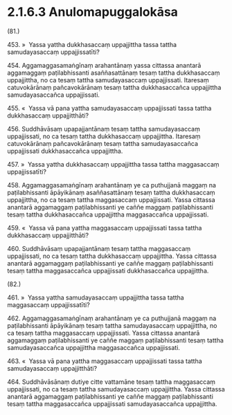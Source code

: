 # 2.1.6.3 Anulomapuggalokāsa

(81.)

453\. »  Yassa yattha dukkhasaccaṃ uppajjittha tassa tattha samudayasaccaṃ uppajjissatīti?

454\. Aggamaggasamaṅgīnaṃ arahantānaṃ yassa cittassa anantarā aggamaggaṃ paṭilabhissanti asaññasattānaṃ tesaṃ tattha dukkhasaccaṃ uppajjittha, no ca tesaṃ tattha samudayasaccaṃ uppajjissati. Itaresaṃ catuvokārānaṃ pañcavokārānaṃ tesaṃ tattha dukkhasaccañca uppajjittha samudayasaccañca uppajjissati.

455\. «  Yassa vā pana yattha samudayasaccaṃ uppajjissati tassa tattha dukkhasaccaṃ uppajjitthāti?

456\. Suddhāvāsaṃ upapajjantānaṃ tesaṃ tattha samudayasaccaṃ uppajjissati, no ca tesaṃ tattha dukkhasaccaṃ uppajjittha. Itaresaṃ catuvokārānaṃ pañcavokārānaṃ tesaṃ tattha samudayasaccañca uppajjissati dukkhasaccañca uppajjittha.

457\. »  Yassa yattha dukkhasaccaṃ uppajjittha tassa tattha maggasaccaṃ uppajjissatīti?

458\. Aggamaggasamaṅgīnaṃ arahantānaṃ ye ca puthujjanā maggaṃ na paṭilabhissanti āpāyikānaṃ asaññasattānaṃ tesaṃ tattha dukkhasaccaṃ uppajjittha, no ca tesaṃ tattha maggasaccaṃ uppajjissati. Yassa cittassa anantarā aggamaggaṃ paṭilabhissanti ye caññe maggaṃ paṭilabhissanti tesaṃ tattha dukkhasaccañca uppajjittha maggasaccañca uppajjissati.

459\. «  Yassa vā pana yattha maggasaccaṃ uppajjissati tassa tattha dukkhasaccaṃ uppajjitthāti?

460\. Suddhāvāsaṃ upapajjantānaṃ tesaṃ tattha maggasaccaṃ uppajjissati, no ca tesaṃ tattha dukkhasaccaṃ uppajjittha. Yassa cittassa anantarā aggamaggaṃ paṭilabhissanti ye caññe maggaṃ paṭilabhissanti tesaṃ tattha maggasaccañca uppajjissati dukkhasaccañca uppajjittha.

(82.)

461\. »  Yassa yattha samudayasaccaṃ uppajjittha tassa tattha maggasaccaṃ uppajjissatīti?

462\. Aggamaggasamaṅgīnaṃ arahantānaṃ ye ca puthujjanā maggaṃ na paṭilabhissanti āpāyikānaṃ tesaṃ tattha samudayasaccaṃ uppajjittha, no ca tesaṃ tattha maggasaccaṃ uppajjissati. Yassa cittassa anantarā aggamaggaṃ paṭilabhissanti ye caññe maggaṃ paṭilabhissanti tesaṃ tattha samudayasaccañca uppajjittha maggasaccañca uppajjissati.

463\. «  Yassa vā pana yattha maggasaccaṃ uppajjissati tassa tattha samudayasaccaṃ uppajjitthāti?

464\. Suddhāvāsānaṃ dutiye citte vattamāne tesaṃ tattha maggasaccaṃ uppajjissati, no ca tesaṃ tattha samudayasaccaṃ uppajjittha. Yassa cittassa anantarā aggamaggaṃ paṭilabhissanti ye caññe maggaṃ paṭilabhissanti tesaṃ tattha maggasaccañca uppajjissati samudayasaccañca uppajjittha.
